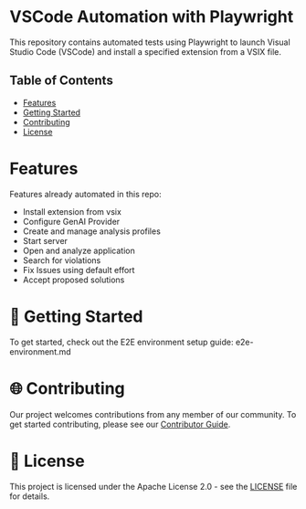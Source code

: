 # VSCode Automation with Playwright

This repository contains automated tests using Playwright to launch Visual Studio Code (VSCode) and install a specified
extension from a VSIX file.

## Table of Contents

- [Features](#features)
- [Getting Started](#-getting-started)
- [Contributing](#-contributing)
- [License](#-license)

# Features

Features already automated in this repo:

- Install extension from vsix
- Configure GenAI Provider
- Create and manage analysis profiles
- Start server
- Open and analyze application
- Search for violations
- Fix Issues using default effort
- Accept proposed solutions

# 🚀 Getting Started

To get started, check out the E2E environment setup guide: e2e-environment.md



# 🌐 Contributing

Our project welcomes contributions from any member of our community. To get started contributing, please see
our [Contributor Guide](CONTRIBUTING.md).

# 📜 License
This project is licensed under the Apache License 2.0 - see the [LICENSE](LICENSE) file for details.

